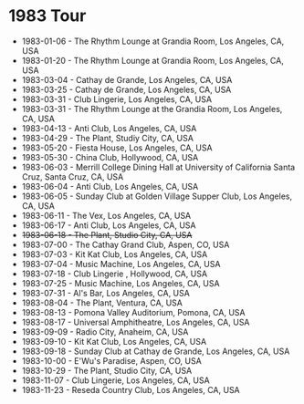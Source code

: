 # 1983 Tour

* 1983-01-06 - The Rhythm Lounge at Grandia Room, Los Angeles, CA, USA
* 1983-01-20 - The Rhythm Lounge at Grandia Room, Los Angeles, CA, USA
* 1983-03-04 - Cathay de Grande, Los Angeles, CA, USA
* 1983-03-25 - Cathay de Grande, Los Angeles, CA, USA
* 1983-03-31 - Club Lingerie, Los Angeles, CA, USA
* 1983-03-31 - The Rhythm Lounge at the Grandia Room, Los Angeles, CA, USA
* 1983-04-13 - Anti Club, Los Angeles, CA, USA
* 1983-04-29 - The Plant, Studiy City, CA, USA
* 1983-05-20 - Fiesta House, Los Angeles, CA, USA
* 1983-05-30 - China Club, Hollywood, CA, USA
* 1983-06-03 - Merrill College Dining Hall at University of California Santa Cruz, Santa Cruz, CA, USA
* 1983-06-04 - Anti Club, Los Angeles, CA, USA
* 1983-06-05 - Sunday Club at Golden Village Supper Club, Los Angeles, CA, USA
* 1983-06-11 - The Vex, Los Angeles, CA, USA
* 1983-06-17 - Anti Club, Los Angeles, CA, USA
* ~~1983-06-18 - The Plant, Studio City, CA, USA~~
* 1983-07-00 - The Cathay Grand Club, Aspen, CO, USA
* 1983-07-03 - Kit Kat Club, Los Angeles, CA, USA
* 1983-07-04 - Music Machine, Los Angeles, CA, USA
* 1983-07-18 - Club Lingerie , Hollywood, CA, USA
* 1983-07-25 - Music Machine, Los Angeles, CA, USA
* 1983-07-31 - Al's Bar, Los Angeles, CA, USA
* 1983-08-04 - The Plant, Ventura, CA, USA
* 1983-08-13 - Pomona Valley Auditorium, Pomona, CA, USA
* 1983-08-17 - Universal Amphitheatre, Los Angeles, CA, USA
* 1983-09-09 - Radio City, Anaheim, CA, USA
* 1983-09-10 - Kit Kat Club, Los Angeles, CA, USA
* 1983-09-18 - Sunday Club at Cathay de Grande, Los Angeles, CA, USA
* 1983-10-00 - E'Wu's Paradise, Aspen, CO, USA
* 1983-10-29 - The Plant, Studio City, CA, USA
* 1983-11-07 - Club Lingerie, Los Angeles, CA, USA
* 1983-11-23 - Reseda Country Club, Los Angeles, CA, USA
